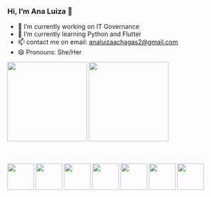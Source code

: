 ### Hi, I’m Ana Luiza 👋

- 🔭 I’m currently working on IT Governance 
- 🌱 I’m currently learning Python and Flutter
- 📫 contact me on email: analuizaachagas2@gmail.com 
- 😄 Pronouns: She/Her

<div> 
  <img height="180em" src="https://github-readme-status.vercel.app/api?username=analuizachagas&show_icons=true&theme=tokyonight&include_all_commits=true&count_private=true"/>
  <img height="180em" src="https://github-readme-status.vercel.app/api/top-langs/?username=analuizachagas&layout=compact&langs_count=16&theme=tokyonight"/>
</div>

##

<div style="display": inline_block"><br>
  <img align="center" height="60" widght="70" src="https://cdn.jsdelivr.net/gh/devicons/devicon/icons/python/python-original.svg" />
  <img align="center" height="60" widght="70" src="https://cdn.jsdelivr.net/gh/devicons/devicon/icons/java/java-original-wordmark.svg" />
  <img align="center" height="60" widght="70" src="https://cdn.jsdelivr.net/gh/devicons/devicon/icons/flutter/flutter-original.svg" />
  <img align="center" height="60" widght="70" src="https://cdn.jsdelivr.net/gh/devicons/devicon/icons/postgresql/postgresql-original-wordmark.svg" />
  <img align="center" height="60" widght="70" src="https://cdn.jsdelivr.net/gh/devicons/devicon/icons/html5/html5-original-wordmark.svg" />
  <img align="center" height="60" widght="70" src="https://cdn.jsdelivr.net/gh/devicons/devicon/icons/css3/css3-original-wordmark.svg" />
  <img align="center" height="60" widght="70" src="https://cdn.jsdelivr.net/gh/devicons/devicon/icons/javascript/javascript-original.svg" />   
</div>
          
          
          
          
